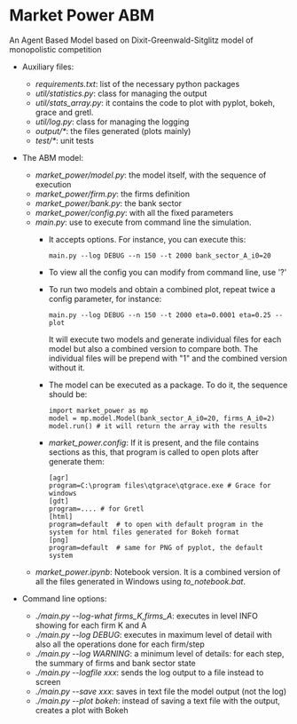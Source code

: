 # Market Power ABM
An Agent Based Model based on Dixit-Greenwald-Sitglitz model of monopolistic competition


- Auxiliary files:
  - *requirements.txt*: list of the necessary python packages
  - *util/statistics.py*: class for managing the output 
  - *util/stats_array.py*: it contains the code to plot with pyplot, bokeh, grace and gretl. 
  - *util/log.py*: class for managing the logging
  - *output/&ast;*: the files generated (plots mainly)
  - *test/&ast;*: unit tests

- The ABM model:
  - *market_power/model.py*: the model itself, with the sequence of execution
  - *market_power/firm.py*: the firms definition
  - *market_power/bank.py*: the bank sector
  - *market_power/config.py*: with all the fixed parameters
  - *main.py*: use to execute from command line the simulation.
    - It accepts options. For instance, you can execute this:
    
          main.py --log DEBUG --n 150 --t 2000 bank_sector_A_i0=20
    - To view all the config you can modify from command line, use '?'
    - To run two models and obtain a combined plot, repeat twice a config parameter, for instance:
    
          main.py --log DEBUG --n 150 --t 2000 eta=0.0001 eta=0.25 --plot
      It will execute two models and generate individual files for each model but also a combined version to compare both. The individual files will be prepend with "1" and the combined version without it.
    - The model can be executed as a package. To do it, the sequence should be:

          import market_power as mp
          model = mp.model.Model(bank_sector_A_i0=20, firms_A_i0=2)
          model.run() # it will return the array with the results

    - *market_power.config*: If it is present, and the file contains sections as this, that program is called to open plots after generate them:
    
          [agr]
          program=C:\program files\qtgrace\qtgrace.exe # Grace for windows
          [gdt] 
          program=.... # for Gretl
          [html]
          program=default  # to open with default program in the system for html files generated for Bokeh format
          [png]
          program=default  # same for PNG of pyplot, the default system
  - *market_power.ipynb*: Notebook version. It is a combined version of all the files generated in Windows using *to_notebook.bat*.


- Command line options:
  - *./main.py --log-what firms_K,firms_A*: executes in level INFO showing for each firm K and A
  - *./main.py --log DEBUG*: executes in maximum level of detail with also all the operations done for each firm/step
  - *./main.py --log WARNING*: a minimum level of details: for each step, the summary of firms and bank sector state
  - *./main.py --logfile xxx*: sends the log output to a file instead to screen
  - *./main.py --save xxx*: saves in text file the model output (not the log)
  - *./main.py --plot bokeh*: instead of saving a text file with the output, creates a plot with Bokeh